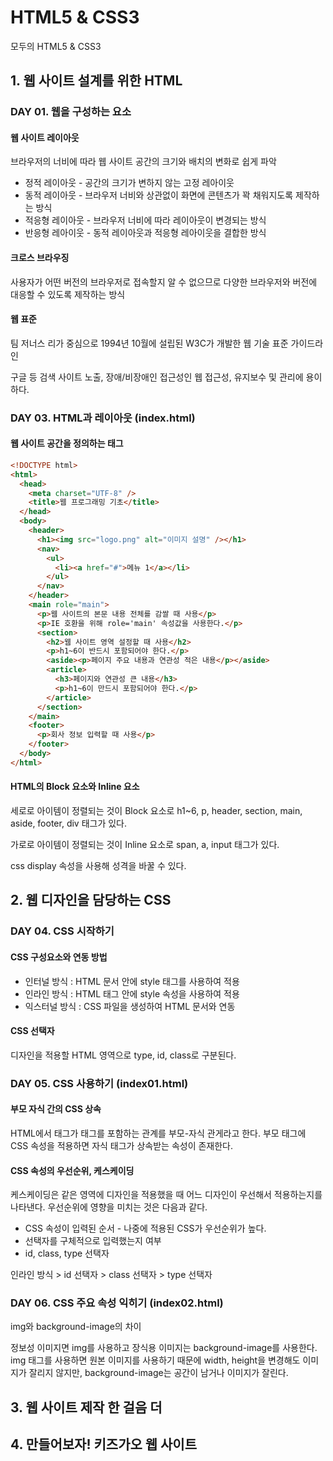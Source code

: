 # HTML5 & CSS3

모두의 HTML5 & CSS3

## 1. 웹 사이트 설계를 위한 HTML

### DAY 01. 웹을 구성하는 요소

#### 웹 사이트 레이아웃

브라우저의 너비에 따라 웹 사이트 공간의 크기와 배치의 변화로 쉽게 파악

- 정적 레이아웃 - 공간의 크기가 변하지 않는 고정 레아이웃
- 동적 레이아웃 - 브라우저 너비와 상관없이 화면에 콘텐츠가 꽉 채워지도록 제작하는 방식
- 적응형 레이아웃 - 브라우저 너비에 따라 레이아웃이 변경되는 방식
- 반응형 레아이웃 - 동적 레이아웃과 적응형 레아이웃을 결합한 방식

#### 크로스 브라우징

사용자가 어떤 버전의 브라우저로 접속할지 알 수 없으므로 다양한 브라우저와 버전에 대응할 수 있도록 제작하는 방식

#### 웹 표준

팀 저너스 리가 중심으로 1994년 10월에 설립된 W3C가 개발한 웹 기술 표준 가이드라인

구글 등 검색 사이트 노출, 장애/비장애인 접근성인 웹 접근성, 유지보수 및 관리에 용이하다.

### DAY 03. HTML과 레이아웃 (index.html)

#### 웹 사이트 공간을 정의하는 태그

```html
<!DOCTYPE html>
<html>
  <head>
    <meta charset="UTF-8" />
    <title>웹 프로그래밍 기초</title>
  </head>
  <body>
    <header>
      <h1><img src="logo.png" alt="이미지 설명" /></h1>
      <nav>
        <ul>
          <li><a href="#">메뉴 1</a></li>
        </ul>
      </nav>
    </header>
    <main role="main">
      <p>웹 사이트의 본문 내용 전체를 감쌀 때 사용</p>
      <p>IE 호환을 위해 role='main' 속성값을 사용한다.</p>
      <section>
        <h2>웹 사이트 영역 설정할 때 사용</h2>
        <p>h1~6이 반드시 포함되어야 한다.</p>
        <aside><p>페이지 주요 내용과 연관성 적은 내용</p></aside>
        <article>
          <h3>페이지와 연관성 큰 내용</h3>
          <p>h1~6이 만드시 포함되어야 한다.</p>
        </article>
      </section>
    </main>
    <footer>
      <p>회사 정보 입력할 때 사용</p>
    </footer>
  </body>
</html>
```

#### HTML의 Block 요소와 Inline 요소

세로로 아이템이 정렬되는 것이 Block 요소로 h1~6, p, header, section, main, aside, footer, div 태그가 있다.

가로로 아이템이 정렬되는 것이 Inline 요소로 span, a, input 태그가 있다.

css display 속성을 사용해 성격을 바꿀 수 있다.

## 2. 웹 디자인을 담당하는 CSS

### DAY 04. CSS 시작하기

#### CSS 구성요소와 연동 방법

- 인터널 방식 : HTML 문서 안에 style 태그를 사용하여 적용
- 인라인 방식 : HTML 태그 안에 style 속성을 사용하여 적용
- 익스터널 방식 : CSS 파일을 생성하여 HTML 문서와 연동

#### CSS 선택자

디자인을 적용할 HTML 영역으로 type, id, class로 구분된다.

### DAY 05. CSS 사용하기 (index01.html)

#### 부모 자식 간의 CSS 상속

HTML에서 태그가 태그를 포함하는 관계를 부모-자식 관게라고 한다. 부모 태그에 CSS 속성을 적용하면 자식 태그가 상속받는 속성이 존재한다.

#### CSS 속성의 우선순위, 케스케이딩

케스케이딩은 같은 영역에 디자인을 적용했을 때 어느 디자인이 우선해서 적용하는지를 나타낸다. 우선순위에 영향을 미치는 것은 다음과 같다.

- CSS 속성이 입력된 순서 - 나중에 적용된 CSS가 우선순위가 높다.
- 선택자를 구체적으로 입력했는지 여부
- id, class, type 선택자

인라인 방식 > id 선택자 > class 선택자 > type 선택자

### DAY 06. CSS 주요 속성 익히기 (index02.html)

img와 background-image의 차이

정보성 이미지면 img를 사용하고 장식용 이미지는 background-image를 사용한다. img 태그를 사용하면 원본 이미지를 사용하기 때문에 width, height을 변경해도 이미지가 잘리지 않지만, background-image는 공간이 남거나 이미지가 잘린다.

## 3. 웹 사이트 제작 한 걸음 더

## 4. 만들어보자! 키즈가오 웹 사이트
